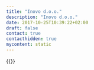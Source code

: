 ```yaml
---
title: "Inovo d.o.o."
description: "Inovo d.o.o."
date: 2017-10-25T10:39:22+02:00
draft: false
contact: true
contacthidden: true
mycontent: static
---
```

{{<partner-single
company="Inovo d.o.o."
type="si"
website="http://www.inovo.si"
countrycode="SI"
city="Maribor"
description="Inovo d.o.o. was founded in 2008 and is from its start focused on delivering BPM, Low-Code Development and Mobile solutions.We have a staff of experienced senior Consultants/Developers with plenty experience and references. Our experience and references in multiple BPM, ECM, Portal and Low Code Digital Platform projects for global clients gives us good insight of technologies, business processes and organization, with which we can support digital transformation initiatives in most pragmatic, operational way.With our proven agile methodology and willingness of our well-coordinated team of experts to go extra mile plus push platforma to its limits in challenging environments, we’re enabling our global clients to achieve their process automation goals in repetitive fashion.In last 5 years we have delivered solutions to global customers across EMEA region (Maastricht, Paris, Dublin, Bonn, Nurnberg, London, Riga, Ljubljana…) and are open to any combination of onsite/remote assignments."
siregion="emea"
level="basic"
logo="//images.ctfassets.net/vpidbgnakfvf/1ZwS5SfjKrW1eYiXgCtENS/7a3011bcf5aee72b83550533e7fef796/inovo_d_o_o__logo.png">}}